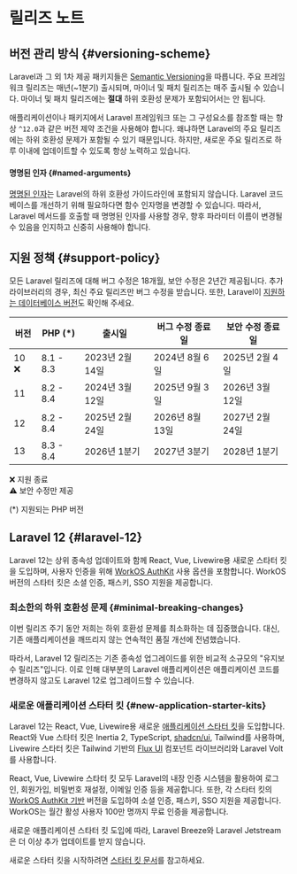 # 릴리즈 노트






## 버전 관리 방식 {#versioning-scheme}

Laravel과 그 외 1차 제공 패키지들은 [Semantic Versioning](https://semver.org)을 따릅니다. 주요 프레임워크 릴리즈는 매년(~1분기) 출시되며, 마이너 및 패치 릴리즈는 매주 출시될 수 있습니다. 마이너 및 패치 릴리즈에는 **절대** 하위 호환성 문제가 포함되어서는 안 됩니다.

애플리케이션이나 패키지에서 Laravel 프레임워크 또는 그 구성요소를 참조할 때는 항상 `^12.0`과 같은 버전 제약 조건을 사용해야 합니다. 왜냐하면 Laravel의 주요 릴리즈에는 하위 호환성 문제가 포함될 수 있기 때문입니다. 하지만, 새로운 주요 릴리즈로 하루 이내에 업데이트할 수 있도록 항상 노력하고 있습니다.


#### 명명된 인자 {#named-arguments}

[명명된 인자](https://www.php.net/manual/en/functions.arguments.php#functions.named-arguments)는 Laravel의 하위 호환성 가이드라인에 포함되지 않습니다. Laravel 코드베이스를 개선하기 위해 필요하다면 함수 인자명을 변경할 수 있습니다. 따라서, Laravel 메서드를 호출할 때 명명된 인자를 사용할 경우, 향후 파라미터 이름이 변경될 수 있음을 인지하고 신중히 사용해야 합니다.


## 지원 정책 {#support-policy}

모든 Laravel 릴리즈에 대해 버그 수정은 18개월, 보안 수정은 2년간 제공됩니다. 추가 라이브러리의 경우, 최신 주요 릴리즈만 버그 수정을 받습니다. 또한, Laravel이 [지원하는 데이터베이스 버전](/laravel/12.x/database#introduction)도 확인해 주세요.

<div class="overflow-auto">

| 버전   | PHP (*)   | 출시일          | 버그 수정 종료일    | 보안 수정 종료일    |
|------|-----------|--------------|--------------|--------------|
| 10 ❌ | 8.1 - 8.3 | 2023년 2월 14일 | 2024년 8월 6일  | 2025년 2월 4일  |
| 11   | 8.2 - 8.4 | 2024년 3월 12일 | 2025년 9월 3일  | 2026년 3월 12일 |
| 12   | 8.2 - 8.4 | 2025년 2월 24일 | 2026년 8월 13일 | 2027년 2월 24일 |
| 13   | 8.3 - 8.4 | 2026년 1분기    | 2027년 3분기    | 2028년 1분기    |

</div>

<div class="version-colors">
    <div class="end-of-life">
        <div class="color-box"></div>
        <div>❌ 지원 종료</div>
    </div>
    <div class="security-fixes">
        <div class="color-box"></div>
        <div>⚠️ 보안 수정만 제공</div>
    </div>
</div>

(*) 지원되는 PHP 버전


## Laravel 12 {#laravel-12}

Laravel 12는 상위 종속성 업데이트와 함께 React, Vue, Livewire용 새로운 스타터 킷을 도입하며, 사용자 인증을 위해 [WorkOS AuthKit](https://authkit.com) 사용 옵션을 포함합니다. WorkOS 버전의 스타터 킷은 소셜 인증, 패스키, SSO 지원을 제공합니다.


### 최소한의 하위 호환성 문제 {#minimal-breaking-changes}

이번 릴리즈 주기 동안 저희는 하위 호환성 문제를 최소화하는 데 집중했습니다. 대신, 기존 애플리케이션을 깨뜨리지 않는 연속적인 품질 개선에 전념했습니다.

따라서, Laravel 12 릴리즈는 기존 종속성 업그레이드를 위한 비교적 소규모의 "유지보수 릴리즈"입니다. 이로 인해 대부분의 Laravel 애플리케이션은 애플리케이션 코드를 변경하지 않고도 Laravel 12로 업그레이드할 수 있습니다.


### 새로운 애플리케이션 스타터 킷 {#new-application-starter-kits}

Laravel 12는 React, Vue, Livewire용 새로운 [애플리케이션 스타터 킷](/laravel/12.x/starter-kits)을 도입합니다. React와 Vue 스타터 킷은 Inertia 2, TypeScript, [shadcn/ui](https://ui.shadcn.com), Tailwind를 사용하며, Livewire 스타터 킷은 Tailwind 기반의 [Flux UI](https://fluxui.dev) 컴포넌트 라이브러리와 Laravel Volt를 사용합니다.

React, Vue, Livewire 스타터 킷 모두 Laravel의 내장 인증 시스템을 활용하여 로그인, 회원가입, 비밀번호 재설정, 이메일 인증 등을 제공합니다. 또한, 각 스타터 킷의 [WorkOS AuthKit 기반](https://authkit.com) 버전을 도입하여 소셜 인증, 패스키, SSO 지원을 제공합니다. WorkOS는 월간 활성 사용자 100만 명까지 무료 인증을 제공합니다.

새로운 애플리케이션 스타터 킷 도입에 따라, Laravel Breeze와 Laravel Jetstream은 더 이상 추가 업데이트를 받지 않습니다.

새로운 스타터 킷을 시작하려면 [스타터 킷 문서](/laravel/12.x/starter-kits)를 참고하세요.